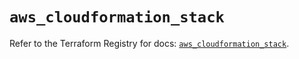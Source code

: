 # `aws_cloudformation_stack`

Refer to the Terraform Registry for docs: [`aws_cloudformation_stack`](https://registry.terraform.io/providers/hashicorp/aws/5.94.0/docs/resources/cloudformation_stack).
